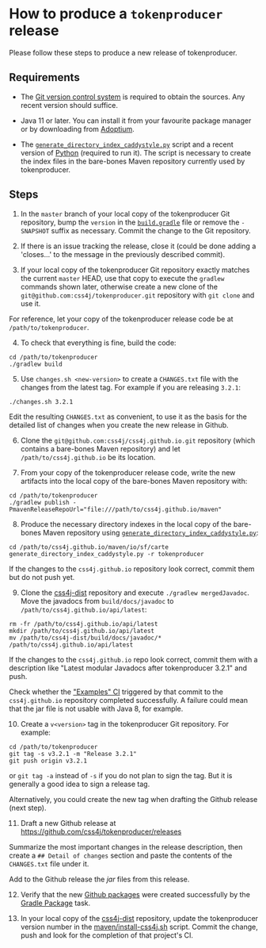 # How to produce a `tokenproducer` release

Please follow these steps to produce a new release of tokenproducer.

## Requirements

- The [Git version control system](https://git-scm.com/downloads) is required to
obtain the sources. Any recent version should suffice.

- Java 11 or later. You can install it from your favourite package manager or by
downloading from [Adoptium](https://adoptium.net/).

- The [`generate_directory_index_caddystyle.py`](https://gist.github.com/carlosame/bd5b68c4eb8e0817d9beb1dcfb4de43d)
script and a recent version of [Python](https://www.python.org/) (required to
run it). The script is necessary to create the index files in the bare-bones
Maven repository currently used by tokenproducer.

## Steps

1) In the `master` branch of your local copy of the tokenproducer Git repository,
bump the `version` in the [`build.gradle`](build.gradle) file or remove the
`-SNAPSHOT` suffix as necessary. Commit the change to the Git repository.

2) If there is an issue tracking the release, close it (could be done adding a
'closes...' to the message in the previously described commit).

3) If your local copy of the tokenproducer Git repository exactly matches the current
`master` HEAD, use that copy to execute the `gradlew` commands shown later,
otherwise create a new clone of the `git@github.com:css4j/tokenproducer.git`
repository with `git clone` and use it.

For reference, let your copy of the tokenproducer release code be at
`/path/to/tokenproducer`.

4) To check that everything is fine, build the code:

```shell
cd /path/to/tokenproducer
./gradlew build
```

5) Use `changes.sh <new-version>` to create a `CHANGES.txt` file with the
changes from the latest tag. For example if you are releasing `3.2.1`:

```shell
./changes.sh 3.2.1
```

Edit the resulting `CHANGES.txt` as convenient, to use it as the basis for the
detailed list of changes when you create the new release in Github.

6) Clone the `git@github.com:css4j/css4j.github.io.git` repository (which
contains a bare-bones Maven repository) and let `/path/to/css4j.github.io` be
its location.

7) From your copy of the tokenproducer release code, write the new artifacts into
the local copy of the bare-bones Maven repository with:

```shell
cd /path/to/tokenproducer
./gradlew publish -PmavenReleaseRepoUrl="file:///path/to/css4j.github.io/maven"
```

8) Produce the necessary directory indexes in the local copy of the bare-bones
Maven repository using [`generate_directory_index_caddystyle.py`](https://gist.github.com/carlosame/bd5b68c4eb8e0817d9beb1dcfb4de43d):

```shell
cd /path/to/css4j.github.io/maven/io/sf/carte
generate_directory_index_caddystyle.py -r tokenproducer
```

If the changes to the `css4j.github.io` repository look correct, commit them but
do not push yet.

9) Clone the [css4j-dist](https://github.com/css4j/css4j-dist) repository and
execute `./gradlew mergedJavadoc`. Move the javadocs from `build/docs/javadoc`
to `/path/to/css4j.github.io/api/latest`:

```shell
rm -fr /path/to/css4j.github.io/api/latest
mkdir /path/to/css4j.github.io/api/latest
mv /path/to/css4j-dist/build/docs/javadoc/* /path/to/css4j.github.io/api/latest
```

If the changes to the `css4j.github.io` repo look correct, commit them with a
description like "Latest modular Javadocs after tokenproducer 3.2.1" and push.

Check whether the ["Examples" CI](https://github.com/css4j/css4j.github.io/actions/workflows/examples.yml)
triggered by that commit to the `css4j.github.io` repository completed
successfully. A failure could mean that the jar file is not usable with Java 8,
for example.

10) Create a `v<version>` tag in the tokenproducer Git repository. For example:

```shell
cd /path/to/tokenproducer
git tag -s v3.2.1 -m "Release 3.2.1"
git push origin v3.2.1
```

or `git tag -a` instead of `-s` if you do not plan to sign the tag. But it is
generally a good idea to sign a release tag.

Alternatively, you could create the new tag when drafting the Github release
(next step).

11) Draft a new Github release at https://github.com/css4j/tokenproducer/releases

Summarize the most important changes in the release description, then create a
`## Detail of changes` section and paste the contents of the `CHANGES.txt` file
under it.

Add to the Github release the _jar_ files from this release.

12) Verify that the new [Github packages](https://github.com/orgs/css4j/packages?repo_name=tokenproducer)
were created successfully by the [Gradle Package](https://github.com/css4j/tokenproducer/actions/workflows/gradle-publish.yml)
task.

13) In your local copy of the [css4j-dist](https://github.com/css4j/css4j-dist)
repository, update the tokenproducer version number in the
[maven/install-css4j.sh](https://github.com/css4j/css4j-dist/blob/master/maven/install-css4j.sh)
script. Commit the change, push and look for the completion of that project's
CI.
